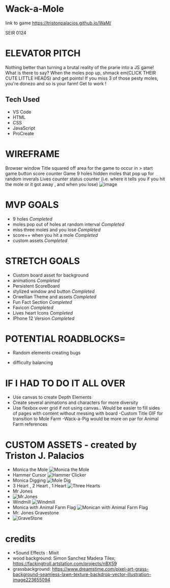 # Wack-a-Mole

link to game
https://tristonpalacios.github.io/WaM/

SEIR 0124
# ELEVATOR PITCH

Nothing better than turning a brutal reality of the prarie into a JS game! What is there to say? When the moles pop up, shmack em(CLICK THEIR CUTE LITTLE HEADS) and get points! If you miss 3 of those pesty moles, you're donezo and so is your farm! Get to work !

## Tech Used

* VS Code
* HTML
* CSS
* JavaScript
* ProCreate

# WIREFRAME
Browser window
Title
squared off area for the game to occur in >
start game button
score counter 
Game
9 holes
hidden moles that pop up for random inverals
Lives counter
status counter (i.e. where it tells you if you hit the mole or it got away , and when you lose)
![image](https://user-images.githubusercontent.com/97129216/153537275-12914d83-f153-458e-9893-c6c2f13e90f2.png)


# MVP GOALS

* 9 holes *Completed*
* moles pop out of holes at random interval *Completed*
* miss three moles and you lose *Completed*
* score++ when you hit a mole *Completed*
* custom assets *Completed*


# STRETCH GOALS
* Custom board asset for background 
* animations *Completed*
* Persistent ScoreBoard
* stylized window and button *Completed*
* Orwellian Theme and assets *Completed*
* Fun Fact Section *Completed*
* Favicon *Completed*
* Lives heart Icons *Completed*
* IPhone 12 Version *Completed*


# POTENTIAL ROADBLOCKS=
* Random elements creating bugs
- difficulty balancing

# IF I HAD TO DO IT ALL OVER
- Use canvas to create Depth Elements
- Create several animations and characters for more diversity
- Use flexbox over grid if not using canvas.. Would be easier to fill sides of pages with content without messing with board
-Custom Title GIF for transition to Mole Farm
-Wack-a-Pig would be more on par for Animal Farm references


# CUSTOM ASSETS - created by Triston J. Palacios
* Monica the Mole 
![Monica the Mole](https://github.com/tristonpalacios/WaM/blob/main/Untitled_Artwork%202.gif)
* Hammer Cursor 
![Hammer Clicker](https://github.com/tristonpalacios/WaM/blob/main/Hammer%20Clicker.png)
* Monica Digging 
![Mole Dig](https://github.com/tristonpalacios/WaM/blob/main/Dig.gif)
* 3 Heart , 2 Heart , 1 Heart 
![Three Hearts](https://github.com/tristonpalacios/WaM/blob/main/three%20heart.png)
* Mr Jones
* ![Mr.Jones](https://github.com/tristonpalacios/WaM/blob/main/Untitled_Artwork%205.gif)
* Windmill
![Windmill](https://github.com/tristonpalacios/WaM/blob/main/windmill.gif)
* Monica with Animal Farm Flag
![Monican with Animal Farm Flag](https://github.com/tristonpalacios/WaM/blob/main/Animal%20Farm.png)
* Mr. Jones Gravestone
* ![GraveStone](https://github.com/tristonpalacios/WaM/blob/main/RIP.png)

# credits
* *Sound Effects : Mixit
* wood background: Simon Sanchez Madera Tilex;
https://fackingtroll.artstation.com/projects/nBX59
* grassbackground: https://www.dreamstime.com/pixel-art-grass-background-seamless-lawn-texture-backdrop-vector-illustration-image223655094


